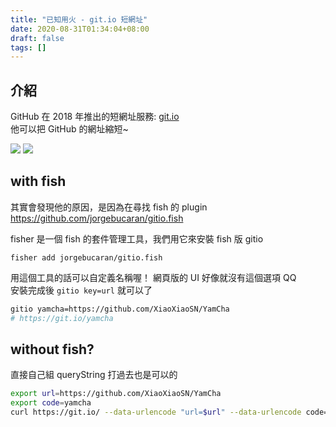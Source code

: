 ```yaml
---
title: "已知用火 - git.io 短網址"
date: 2020-08-31T01:34:04+08:00
draft: false
tags: []
---
```


## 介紹
GitHub 在 2018 年推出的短網址服務: [git.io](https://git.io)  
他可以把 GitHub 的網址縮短~

![](https://i.imgur.com/h1ow1UH.png)
![](https://i.imgur.com/QWxv1qU.png)

## with fish
其實會發現他的原因，是因為在尋找 fish 的 plugin  
https://github.com/jorgebucaran/gitio.fish

fisher 是一個 fish 的套件管理工具，我們用它來安裝 fish 版 gitio  
```
fisher add jorgebucaran/gitio.fish
```

用這個工具的話可以自定義名稱喔！ 網頁版的 UI 好像就沒有這個選項 QQ  
安裝完成後 `gitio key=url` 就可以了
```bash
gitio yamcha=https://github.com/XiaoXiaoSN/YamCha
# https://git.io/yamcha
```

## without fish?
直接自己組 queryString 打過去也是可以的
```bash
export url=https://github.com/XiaoXiaoSN/YamCha                                             
export code=yamcha                                                                         
curl https://git.io/ --data-urlencode "url=$url" --data-urlencode code="$code"
```
